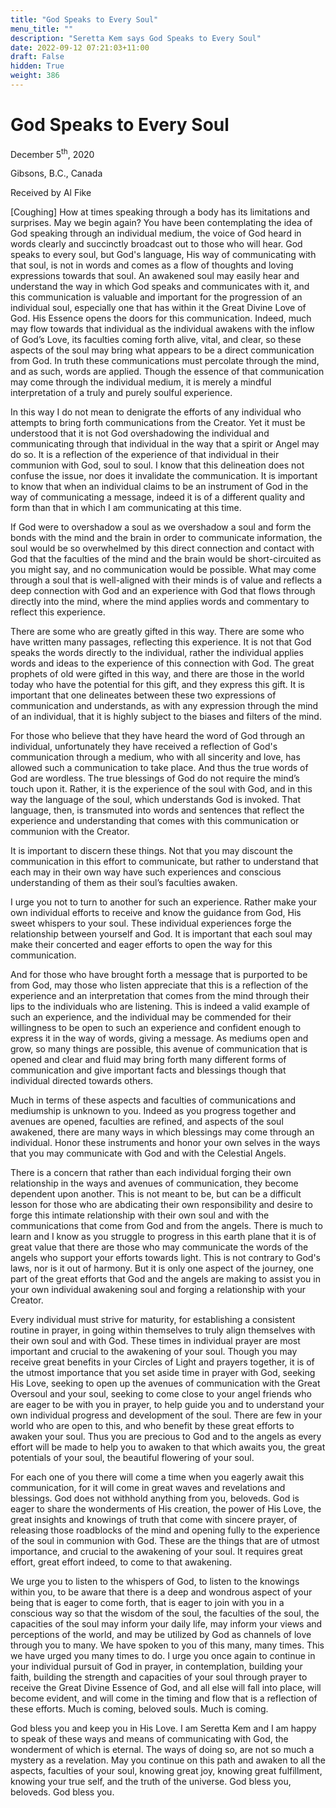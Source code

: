 ```yaml
---
title: "God Speaks to Every Soul"
menu_title: ""
description: "Seretta Kem says God Speaks to Every Soul"
date: 2022-09-12 07:21:03+11:00
draft: False
hidden: True
weight: 386
---
```

# God Speaks to Every Soul

December 5<sup>th</sup>, 2020

Gibsons, B.C., Canada

Received by Al Fike



[Coughing] How at times speaking through a body has its limitations and surprises. May we begin again? You have been contemplating the idea of God speaking through an individual medium, the voice of God heard in words clearly and succinctly broadcast out to those who will hear. God speaks to every soul, but God's language, His way of communicating with that soul, is not in words and comes as a flow of thoughts and loving expressions towards that soul. An awakened soul may easily hear and understand the way in which God speaks and communicates with it, and this communication is valuable and important for the progression of an individual soul, especially one that has within it the Great Divine Love of God. His Essence opens the doors for this communication. Indeed, much may flow towards that individual as the individual awakens with the inflow of God’s Love, its faculties coming forth alive, vital, and clear, so these aspects of the soul may bring what appears to be a direct communication from God. In truth these communications must percolate through the mind, and as such, words are applied. Though the essence of that communication may come through the individual medium, it is merely a mindful interpretation of a truly and purely soulful experience. 

In this way I do not mean to denigrate the efforts of any individual who attempts to bring forth communications from the Creator. Yet it must be understood that it is not God overshadowing the individual and communicating through that individual in the way that a spirit or Angel may do so. It is a reflection of the experience of that individual in their communion with God, soul to soul. I know that this delineation does not confuse the issue, nor does it invalidate the communication. It is important to know that when an individual claims to be an instrument of God in the way of communicating a message, indeed it is of a different quality and form than that in which I am communicating at this time.

If God were to overshadow a soul as we overshadow a soul and form the bonds with the mind and the brain in order to communicate information, the soul would be so overwhelmed by this direct connection and contact with God that the faculties of the mind and the brain would be short-circuited as you might say, and no communication would be possible. What may come through a soul that is well-aligned with their minds is of value and reflects a deep connection with God and an experience with God that flows through directly into the mind, where the mind applies words and commentary to reflect this experience. 

There are some who are greatly gifted in this way. There are some who have written many passages, reflecting this experience. It is not that God speaks the words directly to the individual, rather the individual applies words and ideas to the experience of this connection with God. The great prophets of old were gifted in this way, and there are those in the world today who have the potential for this gift, and they express this gift. It is important that one delineates between these two expressions of communication and understands, as with any expression through the mind of an individual, that it is highly subject to the biases and filters of the mind.

For those who believe that they have heard the word of God through an individual, unfortunately they have received a reflection of God's communication through a medium, who with all sincerity and love, has allowed such a communication to take place. And thus the true words of God are wordless. The true blessings of God do not require the mind’s touch upon it. Rather, it is the experience of the soul with God, and in this way the language of the soul, which understands God is invoked. That language, then, is transmuted into words and sentences that reflect the experience and understanding that comes with this communication or communion with the Creator. 

It is important to discern these things. Not that you may discount the communication in this effort to communicate, but rather to understand that each may in their own way have such experiences and conscious understanding of them as their soul’s faculties awaken. 

I urge you not to turn to another for such an experience. Rather make your own individual efforts to receive and know the guidance from God, His sweet whispers to your soul. These individual experiences forge the relationship between yourself and God. It is important that each soul may make their concerted and eager efforts to open the way for this communication. 

And for those who have brought forth a message that is purported to be from God, may those who listen appreciate that this is a reflection of the experience and an interpretation that comes from the mind through their lips to the individuals who are listening. This is indeed a valid example of such an experience, and the individual may be commended for their willingness to be open to such an experience and confident enough to express it in the way of words, giving a message. As mediums open and grow, so many things are possible, this avenue of communication that is opened and clear and fluid may bring forth many different forms of communication and give important facts and blessings though that individual directed towards others. 

Much in terms of these aspects and faculties of communications and mediumship is unknown to you. Indeed as you progress together and avenues are opened, faculties are refined, and aspects of the soul awakened, there are many ways in which blessings may come through an individual. Honor these instruments and honor your own selves in the ways that you may communicate with God and with the Celestial Angels. 

There is a concern that rather than each individual forging their own relationship in the ways and avenues of communication, they become dependent upon another. This is not meant to be, but can be a difficult lesson for those who are abdicating their own responsibility and desire to forge this intimate relationship with their own soul and with the communications that come from God and from the angels. There is much to learn and I know as you struggle to progress in this earth plane that it is of great value that there are those who may communicate the words of the angels who support your efforts towards light. This is not contrary to God's laws, nor is it out of harmony. But it is only one aspect of the journey, one part of the great efforts that God and the angels are making to assist you in your own individual awakening soul and forging a relationship with your Creator. 

Every individual must strive for maturity, for establishing a consistent routine in prayer, in going within themselves to truly align themselves with their own soul and with God. These times in individual prayer are most important and crucial to the awakening of your soul. Though you may receive great benefits in your Circles of Light and prayers together, it is of the utmost importance that you set aside time in prayer with God, seeking His Love, seeking to open up the avenues of communication with the Great Oversoul and your soul, seeking to come close to your angel friends who are eager to be with you in prayer, to help guide you and to understand your own individual progress and development of the soul. There are few in your world who are open to this, and who benefit by these great efforts to awaken your soul. Thus you are precious to God and to the angels as every effort will be made to help you to awaken to that which awaits you, the great potentials of your soul, the beautiful flowering of your soul. 

For each one of you there will come a time when you eagerly await this communication, for it will come in great waves and revelations and blessings. God does not withhold anything from you, beloveds. God is eager to share the wonderments of His creation, the power of His Love, the great insights and knowings of truth that come with sincere prayer, of releasing those roadblocks of the mind and opening fully to the experience of the soul in communion with God. These are the things that are of utmost importance, and crucial to the awakening of your soul. It requires great effort, great effort indeed, to come to that awakening. 

We urge you to listen to the whispers of God, to listen to the knowings within you, to be aware that there is a deep and wondrous aspect of your being that is eager to come forth, that is eager to join with you in a conscious way so that the wisdom of the soul, the faculties of the soul, the capacities of the soul may inform your daily life, may inform your views and perceptions of the world, and may be utilized by God as channels of love through you to many. We have spoken to you of this many, many times. This we have urged you many times to do. I urge you once again to continue in your individual pursuit of God in prayer, in contemplation, building your faith, building the strength and capacities of your soul through prayer to receive the Great Divine Essence of God, and all else will fall into place, will become evident, and will come in the timing and flow that is a reflection of these efforts. Much is coming, beloved souls. Much is coming.
 
God bless you and keep you in His Love. I am Seretta Kem and I am happy to speak of these ways and means of communicating with God, the wonderment of which is eternal. The ways of doing so, are not so much a mystery as a revelation. May you continue on this path and awaken to all the aspects, faculties of your soul, knowing great joy, knowing great fulfillment, knowing your true self, and the truth of the universe. God bless you, beloveds. God bless you.